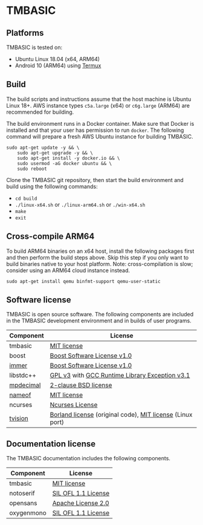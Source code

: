# TMBASIC

## Platforms
TMBASIC is tested on:
- Ubuntu Linux 18.04 (x64, ARM64)
- Android 10 (ARM64) using [Termux](https://termux.com/)

## Build
The build scripts and instructions assume that the host machine is Ubuntu Linux 18+. AWS instance types `c5a.large` (x64) or `c6g.large` (ARM64) are recommended for building.

The build environment runs in a Docker container. Make sure that Docker is installed and that your user has permission to run `docker`. The following command will prepare a fresh AWS Ubuntu instance for building TMBASIC.

```
sudo apt-get update -y && \
    sudo apt-get upgrade -y && \
    sudo apt-get install -y docker.io && \
    sudo usermod -aG docker ubuntu && \
    sudo reboot
```

Clone the TMBASIC git repository, then start the build environment and build using the following commands:
- `cd build`
- `./linux-x64.sh` or `./linux-arm64.sh` or `./win-x64.sh`
- `make`
- `exit`

## Cross-compile ARM64
To build ARM64 binaries on an x64 host, install the following packages first and then perform the build steps above. Skip this step if you only want to build binaries native to your host platform. Note: cross-compilation is slow; consider using an ARM64 cloud instance instead.

```
sudo apt-get install qemu binfmt-support qemu-user-static
```

## Software license
TMBASIC is open source software. The following components are included in the TMBASIC development environment and in builds of user programs.

Component | License
-- | --
tmbasic | [MIT license](LICENSE)
boost | [Boost Software License v1.0](ext/boost/LICENSE_1_0.txt)
[immer](https://github.com/arximboldi/immer) | [Boost Software License v1.0](ext/immer/LICENSE)
libstdc++ | [GPL v3](ext/gcc/GPL-3) with [GCC Runtime Library Exception v3.1](ext/gcc/copyright)
[mpdecimal](https://www.bytereef.org/mpdecimal/) | [2-clause BSD license](ext/mpdecimal/LICENSE.txt)
[nameof](https://github.com/Neargye/nameof) | [MIT license](ext/nameof/LICENSE.txt)
ncurses | [Ncurses License](ext/ncurses/COPYING)
[tvision](https://github.com/magiblot/tvision) | [Borland license](ext/tvision/COPYRIGHT) (original code), [MIT license](ext/tvision/COPYRIGHT) (Linux port)

## Documentation license
The TMBASIC documentation includes the following components.

Component | License
-- | --
tmbasic | [MIT license](LICENSE)
notoserif | [SIL OFL 1.1 License](ext/notoserif/OFL.txt)
opensans | [Apache License 2.0](ext/opensans/LICENSE.txt)
oxygenmono | [SIL OFL 1.1 License](ext/oxygenmono/OFL.txt)
